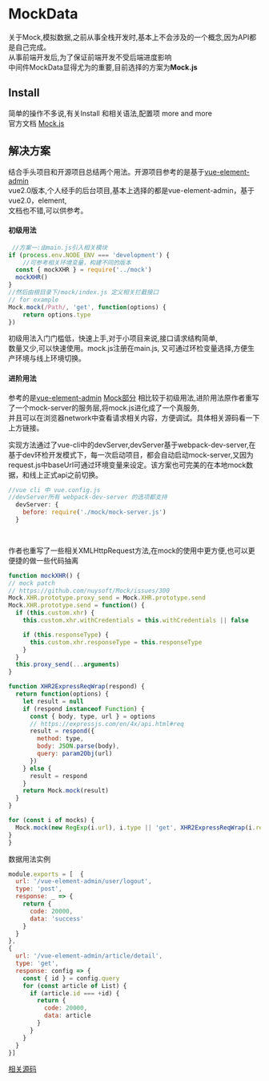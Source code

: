 # MockData
关于Mock,模拟数据,之前从事全栈开发时,基本上不会涉及的一个概念,因为API都是自己完成。   
从事前端开发后,为了保证前端开发不受后端进度影响   
中间件MockData显得尤为的重要,目前选择的方案为**Mock.js**   
## Install
简单的操作不多说,有关Install 和相关语法,配置项 more and more   
官方文档 [Mock.js](https://github.com/nuysoft/Mock/tree/refactoring)

## 解决方案
结合手头项目和开源项目总结两个用法。开源项目参考的是基于[vue-element-admin](https://github.com/PanJiaChen/vue-element-admin)  
vue2.0版本,个人经手的后台项目,基本上选择的都是vue-element-admin，基于vue2.0，element,   
文档也不错,可以供参考。

#### 初级用法
```javascript
 //方案一:由main.js引入相关模块
if (process.env.NODE_ENV === 'development') {
    //可参考相关环境变量，构建不同的版本
  const { mockXHR } = require('../mock')
  mockXHR()
}
//然后由根目录下/mock/index.js 定义相关拦截接口
// for example
Mock.mock(/Path/, 'get', function(options) {
    return options.type
})
```
初级用法入门门槛低，快速上手,对于小项目来说,接口请求结构简单,   
数量又少,可以快速使用。mock.js注册在main.js, 又可通过环检变量选择,方便生产环境与线上环境切换。

#### 进阶用法
参考的是[vue-element-admin](https://github.com/PanJiaChen/vue-element-admin) [Mock部分](https://github.com/PanJiaChen/vue-element-admin/tree/master/mock)
相比较于初级用法,进阶用法原作者重写了一个mock-server的服务层,将mock.js进化成了一个真服务,   
并且可以在浏览器network中查看请求相关内容，方便调试。具体相关源码看一下上方链接。
   
    
实现方法通过了vue-cli中的devServer,devServer基于webpack-dev-server,在基于dev环检开发模式下，每一次启动项目，都会自动启动mock-server,又因为request.js中baseUrl可通过环境变量来设定。该方案也可完美的在本地mock数据，和线上正式api之前切换。   
```javascript
//vue cli 中 vue.config.js
//devServer所有 webpack-dev-server 的选项都支持
  devServer: {
    before: require('./mock/mock-server.js')
  }

 
```
  作者也重写了一些相关XMLHttpRequest方法,在mock的使用中更方便,也可以更便捷的做一些代码抽离
  ```javascript
  function mockXHR() {
  // mock patch
  // https://github.com/nuysoft/Mock/issues/300
  Mock.XHR.prototype.proxy_send = Mock.XHR.prototype.send
  Mock.XHR.prototype.send = function() {
    if (this.custom.xhr) {
      this.custom.xhr.withCredentials = this.withCredentials || false

      if (this.responseType) {
        this.custom.xhr.responseType = this.responseType
      }
    }
    this.proxy_send(...arguments)
  }

  function XHR2ExpressReqWrap(respond) {
    return function(options) {
      let result = null
      if (respond instanceof Function) {
        const { body, type, url } = options
        // https://expressjs.com/en/4x/api.html#req
        result = respond({
          method: type,
          body: JSON.parse(body),
          query: param2Obj(url)
        })
      } else {
        result = respond
      }
      return Mock.mock(result)
    }
  }

  for (const i of mocks) {
    Mock.mock(new RegExp(i.url), i.type || 'get', XHR2ExpressReqWrap(i.response))
  }
}
  ```
  数据用法实例

  ```javascript
  module.exports = [  {
    url: '/vue-element-admin/user/logout',
    type: 'post',
    response: _ => {
      return {
        code: 20000,
        data: 'success'
      }
    }
  },
  {
    url: '/vue-element-admin/article/detail',
    type: 'get',
    response: config => {
      const { id } = config.query
      for (const article of List) {
        if (article.id === +id) {
          return {
            code: 20000,
            data: article
          }
        }
      }
    }
  }]
  ```


[相关源码](https://github.com/PanJiaChen/vue-element-admin/tree/master/mock)

